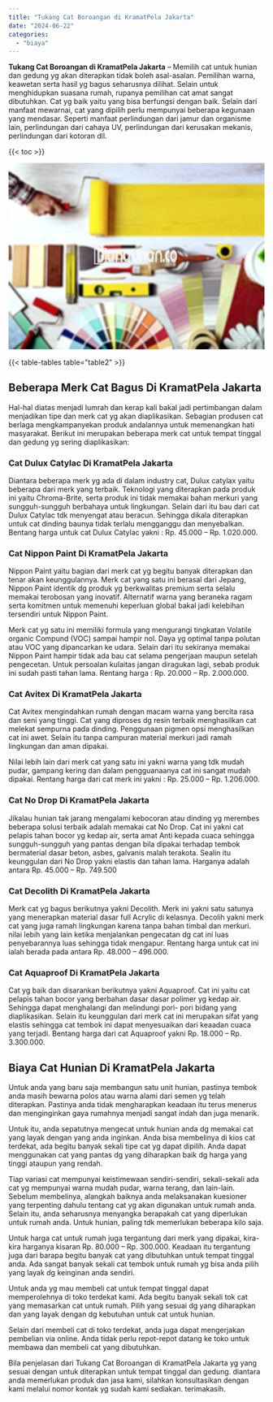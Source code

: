 ```yaml
---
title: "Tukang Cat Boroangan di KramatPela Jakarta"
date: "2024-06-22"
categories: 
  - "biaya"
---
```


**Tukang Cat Boroangan di KramatPela Jakarta** – Memilih cat untuk hunian dan gedung yg akan diterapkan tidak boleh asal-asalan. Pemilihan warna, keawetan serta hasil yg bagus seharusnya dilihat. Selain untuk menghidupkan suasana rumah, rupanya pemilihan cat amat sangat dibutuhkan. Cat yg baik yaitu yang bisa berfungsi dengan baik. Selain dari manfaat mewarnai, cat yang dipilih perlu mempunyai beberapa kegunaan yang mendasar. Seperti manfaat perlindungan dari jamur dan organisme lain, perlindungan dari cahaya UV, perlindungan dari kerusakan mekanis, perlindungan dari kotoran dll.

{{< toc >}}

![Tukang Cat Boroangan di KramatPela Jakarta](/images/jasa-cat-murah30.png)

{{< table-tables table="table2" >}}

## Beberapa Merk Cat Bagus Di KramatPela Jakarta

Hal-hal diatas menjadi lumrah dan kerap kali bakal jadi pertimbangan dalam menjadikan tipe dan merk cat yg akan diaplikasikan. Sebagian produsen cat berlaga mengkampanyekan produk andalannya untuk memenangkan hati masyarakat. Berikut ini merupakan beberapa merk cat untuk tempat tinggal dan gedung yg sering diaplikasikan:

### Cat Dulux Catylac Di KramatPela Jakarta

Diantara beberapa merk yg ada di dalam industry cat, Dulux catylax yaitu beberapa dari merk yang terbaik. Teknologi yang diterapkan pada produk ini yaitu Chroma-Brite, serta produk ini tidak memakai bahan merkuri yang sungguh-sungguh berbahaya untuk lingkungan. Selain dari itu bau dari cat Dulux Catylac tdk menyengat atau beracun. Sehingga dikala diterapkan untuk cat dinding baunya tidak terlalu mengganggu dan menyebalkan. Bentang harga untuk cat Dulux Catylac yakni : Rp. 45.000 – Rp. 1.020.000.

### Cat Nippon Paint Di KramatPela Jakarta

Nippon Paint yaitu bagian dari merk cat yg begitu banyak diterapkan dan tenar akan keunggulannya. Merk cat yang satu ini berasal dari Jepang, Nippon Paint identik dg produk yg berkwalitas premium serta selalu memakai terobosan yang inovatif. Alternatif warna yang beraneka ragam serta komitmen untuk memenuhi keperluan global bakal jadi kelebihan tersendiri untuk Nippon Paint.

Merk cat yg satu ini memiliki formula yang mengurangi tingkatan Volatile organic Compund (VOC) sampai hampir nol. Daya yg optimal tanpa polutan atau VOC yang dipancarkan ke udara. Selain dari itu sekiranya memakai Nippon Paint hampir tidak ada bau cat selama pengerjaan maupun setelah pengecetan. Untuk persoalan kulaitas jangan diragukan lagi, sebab produk ini sudah pasti tahan lama. Rentang harga : Rp. 20.000 – Rp. 2.000.000.

### Cat Avitex Di KramatPela Jakarta

Cat Avitex mengindahkan rumah dengan macam warna yang bercita rasa dan seni yang tinggi. Cat yang diproses dg resin terbaik menghasilkan cat melekat sempurna pada dinding. Penggunaan pigmen opsi menghasilkan cat ini awet. Selain itu tanpa campuran material merkuri jadi ramah lingkungan dan aman dipakai.

Nilai lebih lain dari merk cat yang satu ini yakni warna yang tdk mudah pudar, gampang kering dan dalam pengguanaanya cat ini sangat mudah dipakai. Rentang harga dari cat merk ini yakni : Rp. 25.000 – Rp. 1.206.000.

### Cat No Drop Di KramatPela Jakarta

Jikalau hunian tak jarang mengalami kebocoran atau dinding yg merembes beberapa solusi terbaik adalah memakai cat No Drop. Cat ini yakni cat pelapis tahan bocor yg kedap air, serta amat Anti kepada cuaca sehingga sungguh-sungguh yang pantas dengan bila dipakai terhadap tembok bermaterial dasar beton, asbes, galvanis malah terakota. Sealin itu keunggulan dari No Drop yakni elastis dan tahan lama. Harganya adalah antara Rp. 45.000 – Rp. 749.500

### Cat Decolith Di KramatPela Jakarta

Merk cat yg bagus berikutnya yakni Decolith. Merk ini yakni satu satunya yang menerapkan material dasar full Acrylic di kelasnya. Decolih yakni merk cat yang juga ramah lingkungan karena tanpa bahan timbal dan merkuri. nilai lebih yang lain ketika menjalankan pengecatan dg cat ini luas penyebarannya luas sehingga tidak mengapur. Rentang harga untuk cat ini ialah berada pada antara Rp. 48.000 – 496.000.

### Cat Aquaproof Di KramatPela Jakarta

Cat yg baik dan disarankan berikutnya yakni Aquaproof. Cat ini yaitu cat pelapis tahan bocor yang berbahan dasar dasar polimer yg kedap air. Sehingga dapat menghalangi dan melindungi pori- pori bidang yang diaplikasikan. Selain itu keunggulan dari merk cat ini merupakan sifat yang elastis sehingga cat tembok ini dapat menyesuaikan dari keaadan cuaca yang terjadi. Bentang harga dari cat Aquaproof yakni Rp. 18.000 – Rp. 3.300.000.

## Biaya Cat Hunian Di KramatPela Jakarta

Untuk anda yang baru saja membangun satu unit hunian, pastinya tembok anda masih bewarna polos atau warna alami dari semen yg telah diterapkan. Pastinya anda tidak mengharapkan keadaan itu terus menerus dan menginginkan gaya rumahnya menjadi sangat indah dan juga menarik.

Untuk itu, anda sepatutnya mengecat untuk hunian anda dg memakai cat yang layak dengan yang anda inginkan. Anda bisa membelinya di kios cat terdekat, ada begitu banyak sekali tipe cat yg dapat dipilih. Anda dapat menggunakan cat yang pantas dg yang diharapkan baik dg harga yang tinggi ataupun yang rendah.

Tiap variasi cat mempunyai keistimewaan sendiri-sendiri, sekali-sekali ada cat yg mempunyai warna mudah pudar, warna terang, dan lain-lain. Sebelum membelinya, alangkah baiknya anda melaksanakan kuesioner yang terpenting dahulu tentang cat yg akan digunakan untuk rumah anda. Selain itu, anda seharusnya menyangka berapakah cat yang diperlukan untuk rumah anda. Untuk hunian, paling tdk memerlukan beberapa kilo saja.

Untuk harga cat untuk rumah juga tergantung dari merk yang dipakai, kira-kira harganya kisaran Rp. 80.000 – Rp. 300.000. Keadaan itu tergantung juga dari barapa begitu banyak cat yang dibutuhkan untuk tempat tinggal anda. Ada sangat banyak sekali cat tembok untuk rumah yg bisa anda pilih yang layak dg keinginan anda sendiri.

Untuk anda yg mau membeli cat untuk tempat tinggal dapat memperolehnya di toko terdekat kami. Ada begitu banyak sekali tok cat yang memasarkan cat untuk rumah. Pilih yang sesuai dg yang diharapkan dan yang layak dengan dg kebutuhan untuk cat untuk hunian.

Selain dari membeli cat di toko terdekat, anda juga dapat mengerjakan pembelian via online. Anda tidak perlu repot-repot datang ke toko untuk membawa dan membeli cat yang dibutuhkan.

Bila penjelasan dari Tukang Cat Boroangan di KramatPela Jakarta yg yang sesuai dengan untuk diterapkan untuk tempat tinggal dan gedung. diantara anda memerlukan produk dan jasa kami, silahkan konsultasikan dengan kami melalui nomor kontak yg sudah kami sediakan. terimakasih.
